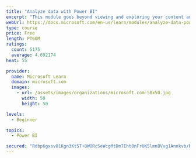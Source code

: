 ```yaml
---
title: "Analyze data with Power BI"
excerpt: "This module goes beyond viewing and exploring your content and explains how to interact with it by working with reports and dashboards to uncover and share new business insights."
webUrl: https://docs.microsoft.com/en-us/learn/modules/analyze-data-power-bi/
type: course
price: Free
length: PT60M
ratings:
  count: 5175
  average: 4.692174
heat: 55

provider:
  name: Microsoft Learn
  domain: microsoft.com
  images:
    - url: /assets/images/organizations/microsoft.com-50x50.jpg
      width: 50
      height: 50

levels:
  - Beginner

topics:
  - Power BI

secured: "Rdbp6gxsv81Kgn3Kt5T+8WORcSeWcgMtDm7Eht0nFrUK5lmnBVvg1Annkvb/R7Q3ivtlXCjqrMYEji6YgjctGOXkkDV0WFrCDuOaT2EcVj8cSSnSNviCtRHz++AUUpECbbHkYYJHJenaEhCR/GYmvEYO20bi9i0fKRYV3Wye1ldgXhA5hRSoiBmLGtp1+j9vB3iDWubIz2FyDkDXQyiy9MUWciOv0j9BgcRTW+vQHJS5Yh929mc1p5GsCL14D1GxeqjC+S3ImBG/lMDgVCiMHpiGgoNukYizgGwdItHJC3CZjpbB24lXZ4e6r5qYJ6r48AopPFABGcgwEnDZCkgC9oc7XZ44sL+IbLRLEpoRjjUp25cIcHiJDIozOFHfBlwfV2/AvVVQ96chvIFPYjr8wbg8T+oZhwoDr2PUKnS1zYo=;FqhLGGMvqBGoZM/+J+SBtg=="
---
```


